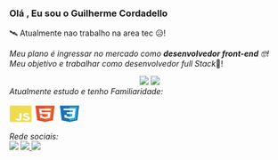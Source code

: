 ### Olá , Eu sou o Guilherme Cordadello 
 
 🛰 Atualmente nao trabalho na area tec 😥! <br>
 <p><em>Meu plano é ingressar no mercado como <strong>desenvolvedor front-end</strong> 🤓!<br>
 Meu objetivo e trabalhar como desenvolvedor full Stack</em>🧐!</p> 
 <div style="display: inline_block" align="center">
  <img height="150rem" src="https://github-readme-stats.vercel.app/api?username=GuiCoradello&show_icons=true&theme=maroongold&include_all_commits=true&count_private=true"/>
  <img height="150rem" src="https://github-readme-stats.vercel.app/api/top-langs/?username=GuiCoradello&layout=compact&langs_count=7&theme=maroongold"/>
</div>
  <em>Atualmente estudo e tenho Familiaridade:</em><br>
 <div style="display: inline_block"><br>
 
  <img align="center" alt="Gui-Js" height="30" width="40" src="https://raw.githubusercontent.com/devicons/devicon/master/icons/javascript/javascript-plain.svg">
  <img align="center" alt="Gui-HTML" height="30" width="40" src="https://raw.githubusercontent.com/devicons/devicon/master/icons/html5/html5-original.svg">
  <img align="center" alt="Gui-CSS" height="30" width="40" src="https://raw.githubusercontent.com/devicons/devicon/master/icons/css3/css3-original.svg">
  </div>
  <div><br>
 <em> Rede sociais: </em><br>
  <a  href="https://www.instagram.com/guilherme.coradello/" target="_blank"><img src="https://img.shields.io/badge/-Instagram-%23E4405F?style=for-the-badge&logo=instagram&logoColor=white" target="_blank"></a>
  <a href = "mailto:coradello.silveira@gmail.com"><img src="https://img.shields.io/badge/-Gmail-%23333?style=for-the-badge&logo=gmail&logoColor=white" target="_blank">
  <a href="https://www.linkedin.com/in/guilherme-coradello-7620b01a8" target="_blank"><img src="https://img.shields.io/badge/-LinkedIn-%230077B5?style=for-the-badge&logo=linkedin&logoColor=white" target="_blank"></a> 
  </div>
